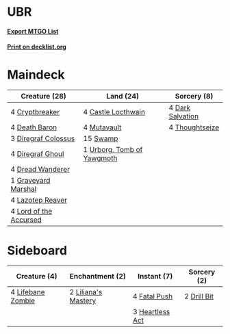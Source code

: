 # UBR

#### [Export MTGO List](../collection/UBR/UBR.txt)
#### [Print on decklist.org](http://decklist.org/?deckmain=4%09Castle%20Locthwain%0A4%09Cryptbreaker%0A4%09Dark%20Salvation%0A4%09Death%20Baron%0A3%09Diregraf%20Colossus%0A4%09Diregraf%20Ghoul%0A4%09Dread%20Wanderer%0A1%09Graveyard%20Marshal%0A4%09Lazotep%20Reaver%0A4%09Lord%20of%20the%20Accursed%0A4%09Mutavault%0A15%09Swamp%0A4%09Thoughtseize%0A1%09Urborg,%20Tomb%20of%20Yawgmoth&deckside=2%09Drill%20Bit%0A4%09Fatal%20Push%0A3%09Heartless%20Act%0A4%09Lifebane%20Zombie%0A2%09Liliana's%20Mastery)
# Maindeck

|                                          Creature (28)                                          |                                              Land (24)                                              |                                        Sorcery (8)                                        |
|-------------------------------------------------------------------------------------------------|-----------------------------------------------------------------------------------------------------|-------------------------------------------------------------------------------------------|
|4 [Cryptbreaker](http://gatherer.wizards.com/Pages/Card/Details.aspx?multiverseid=414381)        |4 [Castle Locthwain](http://gatherer.wizards.com/Pages/Card/Details.aspx?multiverseid=473203)        |4 [Dark Salvation](http://gatherer.wizards.com/Pages/Card/Details.aspx?multiverseid=414382)|
|4 [Death Baron](http://gatherer.wizards.com/Pages/Card/Details.aspx?multiverseid=176430)         |4 [Mutavault](http://gatherer.wizards.com/Pages/Card/Details.aspx?multiverseid=370733)               |4 [Thoughtseize](http://gatherer.wizards.com/Pages/Card/Details.aspx?multiverseid=438676)  |
|3 [Diregraf Colossus](http://gatherer.wizards.com/Pages/Card/Details.aspx?multiverseid=409854)   |15 [Swamp](http://gatherer.wizards.com/Pages/Card/Details.aspx?multiverseid=439858)                  |                                                                                           |
|4 [Diregraf Ghoul](http://gatherer.wizards.com/Pages/Card/Details.aspx?multiverseid=409630)      |1 [Urborg, Tomb of Yawgmoth](http://gatherer.wizards.com/Pages/Card/Details.aspx?multiverseid=383425)|                                                                                           |
|4 [Dread Wanderer](http://gatherer.wizards.com/Pages/Card/Details.aspx?multiverseid=426790)      |                                                                                                     |                                                                                           |
|1 [Graveyard Marshal](http://gatherer.wizards.com/Pages/Card/Details.aspx?multiverseid=447235)   |                                                                                                     |                                                                                           |
|4 [Lazotep Reaver](http://gatherer.wizards.com/Pages/Card/Details.aspx?multiverseid=461023)      |                                                                                                     |                                                                                           |
|4 [Lord of the Accursed](http://gatherer.wizards.com/Pages/Card/Details.aspx?multiverseid=426801)|                                                                                                     |                                                                                           |


# Sideboard

|                                        Creature (4)                                        |                                       Enchantment (2)                                        |                                       Instant (7)                                        |                                     Sorcery (2)                                      |
|--------------------------------------------------------------------------------------------|----------------------------------------------------------------------------------------------|------------------------------------------------------------------------------------------|--------------------------------------------------------------------------------------|
|4 [Lifebane Zombie](http://gatherer.wizards.com/Pages/Card/Details.aspx?multiverseid=370723)|2 [Liliana's Mastery](http://gatherer.wizards.com/Pages/Card/Details.aspx?multiverseid=426800)|4 [Fatal Push](http://gatherer.wizards.com/Pages/Card/Details.aspx?multiverseid=423724)   |2 [Drill Bit](http://gatherer.wizards.com/Pages/Card/Details.aspx?multiverseid=457217)|
|                                                                                            |                                                                                              |3 [Heartless Act](http://gatherer.wizards.com/Pages/Card/Details.aspx?multiverseid=479611)|                                                                                      |

